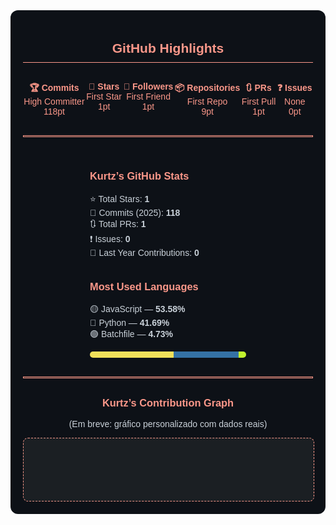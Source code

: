 <!-- Seção de Destaques GitHub -->
<div style="background-color: #0d1117; padding: 20px; border-radius: 12px; color: #fa9789; font-family: Arial, sans-serif;">
  <!-- Título -->
  <h2 style="text-align: center; border-bottom: 1px solid #fa9789; padding-bottom: 10px; margin-bottom: 30px;">GitHub Highlights</h2>

  <!-- Trophies (simulados em texto) -->
  <div style="display: flex; justify-content: space-around; flex-wrap: wrap; margin-bottom: 30px;">
    <div style="text-align: center;">
      <strong>🏆 Commits</strong><br />
      <span>High Committer<br />118pt</span>
    </div>
    <div style="text-align: center;">
      <strong>🌟 Stars</strong><br />
      <span>First Star<br />1pt</span>
    </div>
    <div style="text-align: center;">
      <strong>👥 Followers</strong><br />
      <span>First Friend<br />1pt</span>
    </div>
    <div style="text-align: center;">
      <strong>📦 Repositories</strong><br />
      <span>First Repo<br />9pt</span>
    </div>
    <div style="text-align: center;">
      <strong>🔃 PRs</strong><br />
      <span>First Pull<br />1pt</span>
    </div>
    <div style="text-align: center;">
      <strong>❓ Issues</strong><br />
      <span>None<br />0pt</span>
    </div>
  </div>

  <!-- Linha divisória rosa -->
  <hr style="border: 1px solid #fa9789;" />

  <!-- GitHub Stats -->
  <div style="display: flex; justify-content: space-around; margin: 30px 0; flex-wrap: wrap;">
    <div style="min-width: 250px;">
      <h3 style="color: #fa9789;">Kurtz’s GitHub Stats</h3>
      <ul style="list-style: none; padding: 0; color: #c9d1d9;">
        <li>⭐ Total Stars: <strong>1</strong></li>
        <li>📝 Commits (2025): <strong>118</strong></li>
        <li>🔃 Total PRs: <strong>1</strong></li>
        <li>❗ Issues: <strong>0</strong></li>
        <li>📆 Last Year Contributions: <strong>0</strong></li>
      </ul>
    </div>
    <div style="min-width: 250px;">
      <h3 style="color: #fa9789;">Most Used Languages</h3>
      <ul style="list-style: none; padding: 0; color: #c9d1d9;">
        <li>🟡 JavaScript — <strong>53.58%</strong></li>
        <li>🔵 Python — <strong>41.69%</strong></li>
        <li>🟢 Batchfile — <strong>4.73%</strong></li>
      </ul>
      <!-- Barra de Linguagens -->
      <div style="margin-top: 10px; height: 10px; background: #222; border-radius: 5px; overflow: hidden;">
        <div style="width: 53.58%; background: #f1e05a; height: 100%; float: left;"></div>
        <div style="width: 41.69%; background: #3572A5; height: 100%; float: left;"></div>
        <div style="width: 4.73%; background: #C1F12E; height: 100%; float: left;"></div>
      </div>
    </div>
  </div>

  <!-- Linha divisória rosa -->
  <hr style="border: 1px solid #fa9789;" />

  <!-- Contribuição gráfica (simulada) -->
  <div style="text-align: center; margin-top: 30px;">
    <h3 style="color: #fa9789;">Kurtz’s Contribution Graph</h3>
    <p style="color: #c9d1d9;">(Em breve: gráfico personalizado com dados reais)</p>
    <div style="width: 100%; height: 100px; background-color: #1b1f23; border: 1px dashed #fa9789; border-radius: 8px; margin-top: 10px;"></div>
  </div>
</div>
